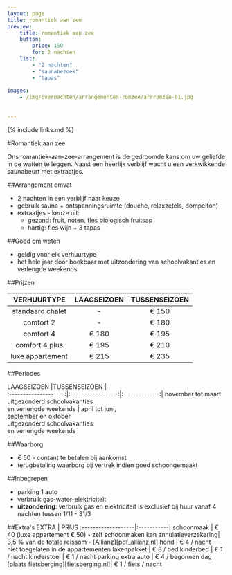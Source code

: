 ```yaml
---
layout: page
title: romantiek aan zee
preview: 
    title: romantiek aan zee
    button:
        price: 150
        for: 2 nachten
    list:
        - "2 nachten"
        - "saunabezoek"
        - "tapas"
        
images:
    - /img/overnachten/arrangementen-romzee/arrromzee-01.jpg
    
    
---
```


{% include links.md %}


#Romantiek aan zee

Ons romantiek-aan-zee-arrangement is de gedroomde kans om uw geliefde in de watten te leggen. Naast een heerlijk verblijf wacht u een verkwikkende saunabeurt met extraatjes.

##Arrangement omvat
- 2 nachten in een verblijf naar keuze
- gebruik sauna + ontspanningsruimte (douche, relaxzetels, dompelton)
- extraatjes - keuze uit:
    - gezond: fruit, noten, fles biologisch fruitsap
    - hartig: fles wijn + 3 tapas


##Goed om weten
- geldig voor elk verhuurtype
- het hele jaar door boekbaar met uitzondering van schoolvakanties en verlengde weekends

##Prijzen

VERHUURTYPE         | LAAGSEIZOEN | TUSSENSEIZOEN  |
:------------------:|:-----------:|:-------------:
standaard chalet    |-            |€ 150                
comfort 2           |-            |€ 180               
comfort 4           |€ 180        |€ 195         
comfort 4 plus      |€ 195        |€ 210  
luxe appartement    |€ 215        |€ 235         
        


##Periodes

LAAGSEIZOEN           |TUSSENSEIZOEN      |   
:--------------------:|:-----------------:|:-------------:|
november tot maart<br> uitgezonderd schoolvakanties <br>en verlengde weekends | april tot juni,<br>september en oktober <br>uitgezonderd schoolvakanties <br>en verlengde weekends

##Waarborg
- € 50 - contant te betalen bij aankomst
- terugbetaling waarborg bij vertrek indien goed schoongemaakt

##Inbegrepen
- parking 1 auto
- verbruik gas-water-elektriciteit 
- **uitzondering**: verbruik gas en elektriciteit is exclusief bij huur vanaf 4 nachten tussen 1/11 - 31/3

##Extra's
EXTRA               | PRIJS 
:-------------------|:-----------|
schoonmaak          | € 40 (luxe appartement € 50) - zelf schoonmaken kan
annulatieverzekering| 3,5 % van de totale reissom - [Allianz][pdf_allianz.nl] 
hond                | € 4 / nacht<br> niet toegelaten in de appartementen
lakenpakket         | € 8 / bed
kinderbed           | € 1 / nacht
kinderstoel         | € 1 / nacht
parking extra auto  | € 4 / begonnen dag
[plaats fietsberging][fietsberging.nl]| € 1 / fiets / nacht

